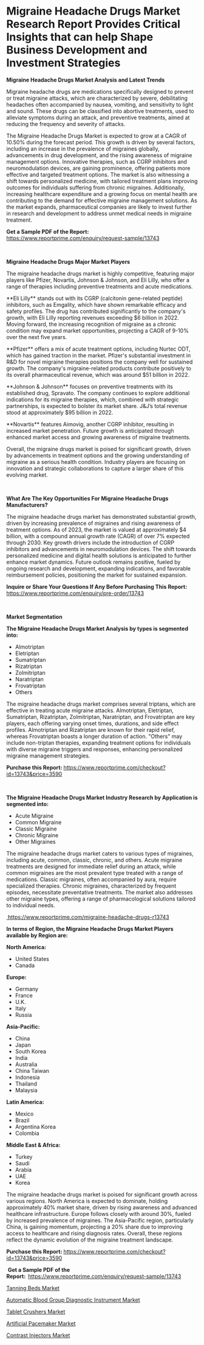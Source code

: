 <p><h1>Migraine Headache Drugs Market Research Report Provides Critical Insights that can help Shape Business Development and Investment Strategies</h1></p><p><strong>Migraine Headache Drugs Market Analysis and Latest Trends</strong></p>
<p><p>Migraine headache drugs are medications specifically designed to prevent or treat migraine attacks, which are characterized by severe, debilitating headaches often accompanied by nausea, vomiting, and sensitivity to light and sound. These drugs can be classified into abortive treatments, used to alleviate symptoms during an attack, and preventive treatments, aimed at reducing the frequency and severity of attacks.</p><p>The Migraine Headache Drugs Market is expected to grow at a CAGR of 10.50% during the forecast period. This growth is driven by several factors, including an increase in the prevalence of migraines globally, advancements in drug development, and the rising awareness of migraine management options. Innovative therapies, such as CGRP inhibitors and neuromodulation devices, are gaining prominence, offering patients more effective and targeted treatment options. The market is also witnessing a shift towards personalized medicine, with tailored treatment plans improving outcomes for individuals suffering from chronic migraines. Additionally, increasing healthcare expenditure and a growing focus on mental health are contributing to the demand for effective migraine management solutions. As the market expands, pharmaceutical companies are likely to invest further in research and development to address unmet medical needs in migraine treatment.</p></p>
<p><strong>Get a Sample PDF of the Report:&nbsp;</strong> <a href="https://www.reportprime.com/enquiry/request-sample/13743?utm_campaign=10&utm_medium=2&utm_source=Github&utm_content=ia&utm_term=05112024&utm_id=migraine-headache-drugs">https://www.reportprime.com/enquiry/request-sample/13743</a></p>
<p>&nbsp;</p>
<p><strong>Migraine Headache Drugs Major Market Players</strong></p>
<p><p>The migraine headache drugs market is highly competitive, featuring major players like Pfizer, Novartis, Johnson & Johnson, and Eli Lilly, who offer a range of therapies including preventive treatments and acute medications. </p><p>**Eli Lilly** stands out with its CGRP (calcitonin gene-related peptide) inhibitors, such as Emgality, which have shown remarkable efficacy and safety profiles. The drug has contributed significantly to the company's growth, with Eli Lilly reporting revenues exceeding $6 billion in 2022. Moving forward, the increasing recognition of migraine as a chronic condition may expand market opportunities, projecting a CAGR of 9-10% over the next five years.</p><p>**Pfizer** offers a mix of acute treatment options, including Nurtec ODT, which has gained traction in the market. Pfizer's substantial investment in R&D for novel migraine therapies positions the company well for sustained growth. The company's migraine-related products contribute positively to its overall pharmaceutical revenue, which was around $51 billion in 2022.</p><p>**Johnson & Johnson** focuses on preventive treatments with its established drug, Spravato. The company continues to explore additional indications for its migraine therapies, which, combined with strategic partnerships, is expected to bolster its market share. J&J’s total revenue stood at approximately $95 billion in 2022.</p><p>**Novartis** features Aimovig, another CGRP inhibitor, resulting in increased market penetration. Future growth is anticipated through enhanced market access and growing awareness of migraine treatments.</p><p>Overall, the migraine drugs market is poised for significant growth, driven by advancements in treatment options and the growing understanding of migraine as a serious health condition. Industry players are focusing on innovation and strategic collaborations to capture a larger share of this evolving market.</p></p>
<p>&nbsp;</p>
<p><strong>What Are The Key Opportunities For Migraine Headache Drugs Manufacturers?</strong></p>
<p><p>The migraine headache drugs market has demonstrated substantial growth, driven by increasing prevalence of migraines and rising awareness of treatment options. As of 2023, the market is valued at approximately $4 billion, with a compound annual growth rate (CAGR) of over 7% expected through 2030. Key growth drivers include the introduction of CGRP inhibitors and advancements in neuromodulation devices. The shift towards personalized medicine and digital health solutions is anticipated to further enhance market dynamics. Future outlook remains positive, fueled by ongoing research and development, expanding indications, and favorable reimbursement policies, positioning the market for sustained expansion.</p></p>
<p><strong>Inquire or Share Your Questions If Any Before Purchasing This Report:</strong> <a href="https://www.reportprime.com/enquiry/pre-order/13743?utm_campaign=10&utm_medium=2&utm_source=Github&utm_content=ia&utm_term=05112024&utm_id=migraine-headache-drugs">https://www.reportprime.com/enquiry/pre-order/13743</a></p>
<p>&nbsp;</p>
<p><strong>Market Segmentation</strong></p>
<p><strong>The Migraine Headache Drugs Market Analysis by types is segmented into:</strong></p>
<p><ul><li>Almotriptan</li><li>Eletriptan</li><li>Sumatriptan</li><li>Rizatriptan</li><li>Zolmitriptan</li><li>Naratriptan</li><li>Frovatriptan</li><li>Others</li></ul></p>
<p><p>The migraine headache drugs market comprises several triptans, which are effective in treating acute migraine attacks. Almotriptan, Eletriptan, Sumatriptan, Rizatriptan, Zolmitriptan, Naratriptan, and Frovatriptan are key players, each offering varying onset times, durations, and side effect profiles. Almotriptan and Rizatriptan are known for their rapid relief, whereas Frovatriptan boasts a longer duration of action. "Others" may include non-triptan therapies, expanding treatment options for individuals with diverse migraine triggers and responses, enhancing personalized migraine management strategies.</p></p>
<p><strong>Purchase this Report:&nbsp;</strong><a href="https://www.reportprime.com/checkout?id=13743&price=3590&utm_campaign=10&utm_medium=2&utm_source=Github&utm_content=ia&utm_term=05112024&utm_id=migraine-headache-drugs">https://www.reportprime.com/checkout?id=13743&price=3590</a></p>
<p>&nbsp;</p>
<p><strong>The Migraine Headache Drugs Market Industry Research by Application is segmented into:</strong></p>
<p><ul><li>Acute Migraine</li><li>Common Migraine</li><li>Classic Migraine</li><li>Chronic Migraine</li><li>Other Migraines</li></ul></p>
<p><p>The migraine headache drugs market caters to various types of migraines, including acute, common, classic, chronic, and others. Acute migraine treatments are designed for immediate relief during an attack, while common migraines are the most prevalent type treated with a range of medications. Classic migraines, often accompanied by aura, require specialized therapies. Chronic migraines, characterized by frequent episodes, necessitate preventative treatments. The market also addresses other migraine types, offering a range of pharmacological solutions tailored to individual needs.</p></p>
<p><a href="https://www.reportprime.com/migraine-headache-drugs-r13743?utm_campaign=10&utm_medium=2&utm_source=Github&utm_content=ia&utm_term=05112024&utm_id=migraine-headache-drugs">&nbsp;https://www.reportprime.com/migraine-headache-drugs-r13743</a></p>
<p><strong>In terms of Region, the Migraine Headache Drugs Market Players available by Region are:</strong></p>
<p>
    <p> <strong> North America: </strong>
        <ul>
            <li>United States</li>
            <li>Canada</li>
        </ul>
        </p> 
    <p> <strong> Europe: </strong>
        <ul>
            <li>Germany</li>
            <li>France</li>
            <li>U.K.</li>
            <li>Italy</li>
            <li>Russia</li>
        </ul>
        </p> 
    <p> <strong> Asia-Pacific: </strong>
        <ul>
            <li>China</li>
            <li>Japan</li>
            <li>South Korea</li>
            <li>India</li>
            <li>Australia</li>
            <li>China Taiwan</li>
            <li>Indonesia</li>
            <li>Thailand</li>
            <li>Malaysia</li>
        </ul>
        </p> 
    <p> <strong> Latin America: </strong>
        <ul>
            <li>Mexico</li>
            <li>Brazil</li>
            <li>Argentina Korea</li>
            <li>Colombia</li>
        </ul>
        </p> 
    <p> <strong> Middle East & Africa: </strong>
        <ul>
            <li>Turkey</li>
            <li>Saudi</li>
            <li>Arabia</li>
            <li>UAE</li>
            <li>Korea</li>
        </ul>
    </p>
    </p>
<p><p>The migraine headache drugs market is poised for significant growth across various regions. North America is expected to dominate, holding approximately 40% market share, driven by rising awareness and advanced healthcare infrastructure. Europe follows closely with around 30%, fueled by increased prevalence of migraines. The Asia-Pacific region, particularly China, is gaining momentum, projecting a 20% share due to improving access to healthcare and rising diagnosis rates. Overall, these regions reflect the dynamic evolution of the migraine treatment landscape.</p></p>
<p><strong>Purchase this Report: </strong><a href="https://www.reportprime.com/checkout?id=13743&price=3590&utm_campaign=10&utm_medium=2&utm_source=Github&utm_content=ia&utm_term=05112024&utm_id=migraine-headache-drugs">https://www.reportprime.com/checkout?id=13743&price=3590</a></p>
<p>&nbsp;<strong>Get a Sample PDF of the Report:&nbsp;&nbsp;</strong><a href="https://www.reportprime.com/enquiry/request-sample/13743?utm_campaign=10&utm_medium=2&utm_source=Github&utm_content=ia&utm_term=05112024&utm_id=migraine-headache-drugs">https://www.reportprime.com/enquiry/request-sample/13743</a></p>
<p><strong></strong></p>
<p><p><a href="https://issuu.com/reportprime-2/docs/tanning-beds-market-size-2030.pptx_28952843dab34b?utm_campaign=10&utm_medium=2&utm_source=Github&utm_content=ia&utm_term=05112024&utm_id=migraine-headache-drugs">Tanning Beds Market</a></p><p><a href="https://github.com/kimhelmer83/Market-Research-Report-List-1/blob/main/automatic-blood-group-diagnostic-instrument-market.md?utm_campaign=10&utm_medium=2&utm_source=Github&utm_content=ia&utm_term=05112024&utm_id=migraine-headache-drugs">Automatic Blood Group Diagnostic Instrument Market</a></p><p><a href="https://issuu.com/reportprime-2/docs/tablet-crushers-market-size-2030.pp_3607eafe197874?utm_campaign=10&utm_medium=2&utm_source=Github&utm_content=ia&utm_term=05112024&utm_id=migraine-headache-drugs">Tablet Crushers Market</a></p><p><a href="https://github.com/JubayerMia832/Market-Research-Report-List-1/blob/main/artificial-pacemaker-market.md?utm_campaign=10&utm_medium=2&utm_source=Github&utm_content=ia&utm_term=05112024&utm_id=migraine-headache-drugs">Artificial Pacemaker Market</a></p><p><a href="https://issuu.com/reportprime-2/docs/contrast-injectors-market-size-2030_4bdc41cf1fdce6?utm_campaign=10&utm_medium=2&utm_source=Github&utm_content=ia&utm_term=05112024&utm_id=migraine-headache-drugs">Contrast Injectors Market</a></p></p>